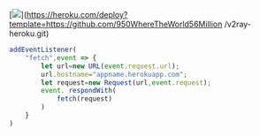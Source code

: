 ﻿[![](https://www.herokucdn.com/deploy/button.png)](https://heroku.com/deploy?template=https://github.com/950WhereTheWorld56Million /v2ray-heroku.git)

```js
addEventListener(
    "fetch",event => {
        let url=new URL(event.request.url);
        url.hostname="appname.herokuapp.com";
        let request=new Request(url,event.request);
        event. respondWith(
            fetch(request)
        )
    }
)
```